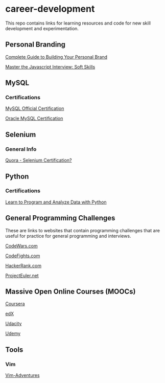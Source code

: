 # career-development

This repo contains links for learning resources and code for new skill development and experimentation.

## Personal Branding
[Complete Guide to Building Your Personal Brand](https://www.quicksprout.com/the-complete-guide-to-building-your-personal-brand/)

[Master the Javascript Interview: Soft Skills](https://medium.com/javascript-scene/master-the-javascript-interview-soft-skills-a8a5fb02c466)

## MySQL

### Certifications
[MySQL Official Certification](https://www.mysql.com/certification/)

[Oracle MySQL Certification](https://education.oracle.com/pls/web_prod-plq-dad/db_pages.getpage?page_id=654&get_params=p_id:259&p_org_id=1001&lang=US#tabs-1)

## Selenium

### General Info
[Quora - Selenium Certification?](https://www.quora.com/Automated-Testing-Is-there-any-world-wide-accepted-certification-for-Selenium)

## Python

### Certifications
[Learn to Program and Analyze Data with Python](https://www.coursera.org/specializations/python)

## General Programming Challenges

These are links to websites that contain programming challenges that are useful for practice for general programming and interviews.

[CodeWars.com](https://www.codewars.com/)

[CodeFights.com](https://codefights.com/)

[HackerRank.com](https://www.hackerrank.com/)

[ProjectEuler.net](https://projecteuler.net/)

## Massive Open Online Courses (MOOCs)
[Coursera](https://www.coursera.org/)

[edX](https://www.edx.org/)

[Udacity](https://www.udacity.com/)

[Udemy](https://www.udemy.com/)

## Tools

### Vim
[Vim-Adventures](https://vim-adventures.com/)

